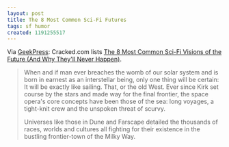 ```yaml
---
layout: post
title: The 8 Most Common Sci-Fi Futures
tags: sf humor
created: 1191255517
---
```

Via [GeekPress](http://www.geekpress.com/2007/10/8-most-common-sci-fi-visions-of-future.html): Cracked.com lists [The 8 Most Common Sci-Fi Visions of the Future (And Why They'll Never Happen)](http://www.cracked.com/index.php?name=News&sid=2373).

> When and if man ever breaches the womb of our solar system and is born in earnest as an interstellar being, only one thing will be certain: It will be exactly like sailing. That, or the old West. Ever since Kirk set course by the stars and made way for the final frontier, the space opera's core concepts have been those of the sea: long voyages, a tight-knit crew and the unspoken threat of scurvy.<!--break-->
> 
> Universes like those in Dune and Farscape detailed the thousands of races, worlds and cultures all fighting for their existence in the bustling frontier-town of the Milky Way.
